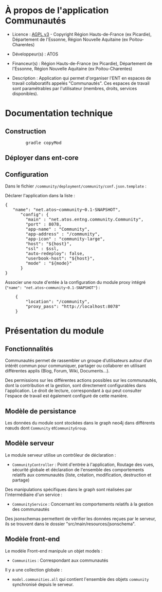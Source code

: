 # À propos de l'application Communautés

* Licence : [AGPL v3](http://www.gnu.org/licenses/agpl.txt) - Copyright Région Hauts-de-France (ex Picardie), Département de l'Essonne, Région Nouvelle Aquitaine (ex Poitou-Charentes)
* Développeur(s) : ATOS
* Financeur(s) : Région Hauts-de-France (ex Picardie), Département de l'Essonne, Région Nouvelle Aquitaine (ex Poitou-Charentes)

* Description : Application qui permet d'organiser l'ENT en espaces de travail collaboratifs appelés "Communautés". Ces espaces de travail sont paramétrables par l'utilisateur (membres, droits, services disponibles).


# Documentation technique

## Construction

<pre>
		gradle copyMod
</pre>

## Déployer dans ent-core


## Configuration

Dans le fichier `/community/deployment/community/conf.json.template` :

Déclarer l'application dans la liste :
<pre>
{
   "name": "net.atos~community~0.1-SNAPSHOT",
      "config": {
        "main" : "net.atos.entng.community.Community",
        "port" : 8078,
        "app-name" : "Community",
        "app-address" : "/community",
        "app-icon" : "community-large",
        "host": "${host}",
        "ssl" : $ssl,
        "auto-redeploy": false,
        "userbook-host": "${host}",
        "mode" : "${mode}"
      }
}
</pre>

Associer une route d'entée à la configuration du module proxy intégré (`"name": "net.atos~community~0.1-SNAPSHOT"`) :
<pre>
	{
		"location": "/community",
		"proxy_pass": "http://localhost:8078"
	}
</pre>

# Présentation du module

## Fonctionnalités

Communautés permet de rassembler un groupe d’utilisateurs autour d’un intérêt commun pour communiquer, partager ou collaborer en utilisant différentes applis (Blog, Forum, Wiki, Documents...).

Des permissions sur les différentes actions possibles sur les communautés, dont la contribution et la gestion, sont directement configurables dans l'application.
Le droit de lecture, correspondant à qui peut consulter l'espace de travail est également configuré de cette manière.

## Modèle de persistance

Les données du module sont stockées dans le graph neo4j dans différents nœuds dont `Community` et`CommunityGroup`.

## Modèle serveur

Le module serveur utilise un contrôleur de déclaration :

* `CommunityController` : Point d'entrée à l'application, Routage des vues, sécurité globale et déclaration de l'ensemble des comportements relatifs aux communautés (liste, création, modification, destruction et partage)

Des manipulations spécifiques dans le graph sont réalisées par l'intermédiaire d'un service :

* `CommunityService` : Concernant les comportements relatifs à la gestion des communautés

Des jsonschemas permettent de vérifier les données reçues par le serveur, ils se trouvent dans le dossier "src/main/resources/jsonschema".

## Modèle front-end

Le modèle Front-end manipule un objet models :

* `Communities` : Correspondant aux communautés

Il y a une collection globale :

* `model.communities.all` qui contient l'ensemble des objets `community` synchronisé depuis le serveur.

